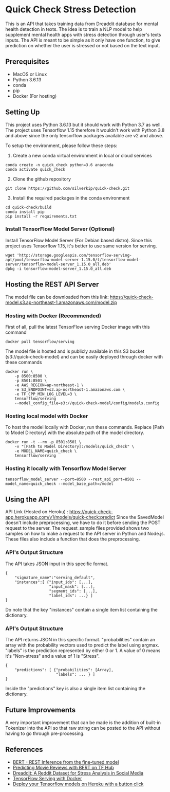 # Quick Check Stress Detection 
This is an API that takes training data from Dreaddit database for mental health detection in texts. The idea is to train a NLP model to help supplement mental health apps with stress detection through user's texts inputs. The API is meant to be simple as it only have one function, to give prediction on whether the user is stressed or not based on the text input.

## Prerequisites
- MacOS or Linux
- Python 3.6.13
- conda 
- pip
- Docker (For hosting)

## Setting Up
This project uses Python 3.6.13 but it should work with Python 3.7 as well. The project uses Tensorflow 1.15 therefore it wouldn't work with Python 3.8 and above since the only tensorflow packages available are v2 and above.

To setup the environment, please follow these steps:

1. Create a new conda virtual environment in local or cloud services
```
conda create -n quick_check python=3.6 anaconda
conda activate quick_check
```
2. Clone the github repository
```
git clone https://github.com/silverkip/quick-check.git
```
3. Install the required packages in the conda environment
```
cd quick-check/build
conda install pip
pip install -r requirements.txt
```
### Install TensorFlow Model Server (Optional)
Install TensorFlow Model Server (For Debian based distro). Since this project uses Tensorflow 1.15, it's better to use same version for serving.
```
wget 'http://storage.googleapis.com/tensorflow-serving-apt/pool/tensorflow-model-server-1.15.0/t/tensorflow-model-server/tensorflow-model-server_1.15.0_all.deb'
dpkg -i tensorflow-model-server_1.15.0_all.deb
```

## Hosting the REST API Server
The model file can be downloaded from this link: https://quick-check-model.s3.ap-northeast-1.amazonaws.com/model.zip

### Hosting with Docker (Recommended)
First of all, pull the latest TensorFlow serving Docker image with this command
```
docker pull tensorflow/serving
```
The model file is hosted and is publicly available in this S3 bucket (s3://quick-check-model) and can be easily deployed through docker with these commands
```
docker run \
    -p 8500:8500 \
    -p 8501:8501 \
    -e AWS_REGION=ap-northeast-1 \
    -e S3_ENDPOINT=s3.ap-northeast-1.amazonaws.com \
    -e TF_CPP_MIN_LOG_LEVEL=3 \
    tensorflow/serving
    --model_config_file=s3://quick-check-model/config/models.config
```

### Hosting local model with Docker
To host the model locally with Docker, run these commands. Replace [Path to Model Directory] with the absolute path of the model directory.
```
docker run -t --rm -p 8501:8501 \
    -v "[Path to Model Directory]:/models/quick_check" \
    -e MODEL_NAME=quick_check \
    tensorflow/serving
```
### Hosting it locally with Tensorflow Model Server
```
tensorflow_model_server --port=8500 --rest_api_port=8501 --model_name=quick_check --model_base_path=/model
```

## Using the API
API Link (Hosted on Heroku) : https://quick-check-app.herokuapp.com/v1/models/quick-check:predict
Since the SavedModel doesn't include preprocessing, we have to do it before sending the POST request to the server. The request_sample files provided shows two samples on how to make a request to the API server in Python and Node.js. These files also include a function that does the preprocessing.

### API's Output Structure
The API takes JSON input in this specific format. 
```
{
    "signature_name":"serving_default",
    "instances":[ {"input_ids": [...],
                   "input_mask": [...],
                   "segment_ids": [...],
                   "label_ids": ...} ]
}
```
Do note that the key "instances" contain a single item list containing the dictionary.
### API's Output Structure
The API returns JSON in this specific format. "probabilities" contain an array with the probability vectors used to predict the label using argmax. "labels" is the prediction represented by either 0 or 1. A value of 0 means it's "Non-stress" and a value of 1 is "Stress".
```
{
    "predictions": [ {"probabilities": [Array],
                      "labels": ... } ]
}
```
Inside the "predictions" key is also a single item list containing the dictionary.

## Future Improvements
A very important improvement that can be made is the addition of built-in Tokenizer into the API so that raw string can be posted to the API without having to go through pre-processing.
## References
- [BERT - REST Inference from the fine-tuned model](https://medium.com/delvify/bert-rest-inference-from-the-fine-tuned-model-499997b32851)
- [Predicting Movie Reviews with BERT on TF Hub](https://colab.research.google.com/github/google-research/bert/blob/master/predicting_movie_reviews_with_bert_on_tf_hub.ipynb)
- [Dreaddit: A Reddit Dataset for Stress Analysis in Social Media](https://arxiv.org/abs/1911.00133)
- [TensorFlow Serving with Docker](https://www.tensorflow.org/tfx/serving/docker)
- [Deploy your Tensorflow models on Heroku with a button click](https://towardsdatascience.com/deploy-your-tensorflow-models-on-heroku-with-a-button-click-4fbb0252f870)

